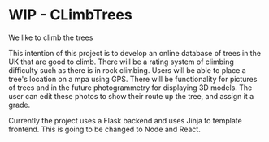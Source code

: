 # WIP - CLimbTrees

We  like to climb the trees

This intention of this project is to develop an online database of trees in the UK that are good to climb.
There will be a rating system of climbing difficulty such as there is in rock climbing.
Users will be able to place a tree's location on a mpa using GPS. There will be functionality for pictures of trees and in the future photogrammetry for displaying 3D models. The user can edit these photos to show their route up the tree, and assign it a grade.

Currently the project uses a Flask backend and uses Jinja to template frontend. This is going to be changed to Node and React.

